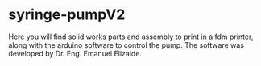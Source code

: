 # syringe-pumpV2
Here you will find solid works parts and assembly to print in a fdm printer, along with the arduino software to control the pump. 
The software was developed by Dr. Eng. Emanuel Elizalde. 
